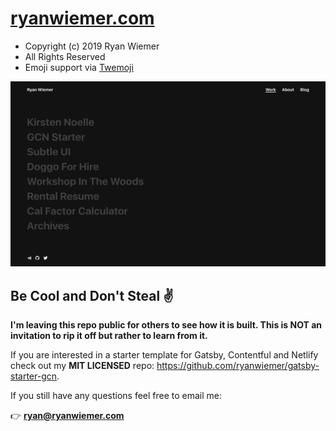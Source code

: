 # [ryanwiemer.com](https://www.ryanwiemer.com)

- Copyright (c) 2019 Ryan Wiemer
- All Rights Reserved
- Emoji support via [Twemoji](https://github.com/twitter/twemoji)

![screenshot](screenshot.jpg 'screenshot')

## Be Cool and Don't Steal ✌️

**I'm leaving this repo public for others to see how it is built. This is NOT an invitation to rip it off but rather to learn from it.**

If you are interested in a starter template for Gatsby, Contentful and Netlify check out my **MIT LICENSED** repo: https://github.com/ryanwiemer/gatsby-starter-gcn.

If you still have any questions feel free to email me:

👉 **ryan@ryanwiemer.com**
